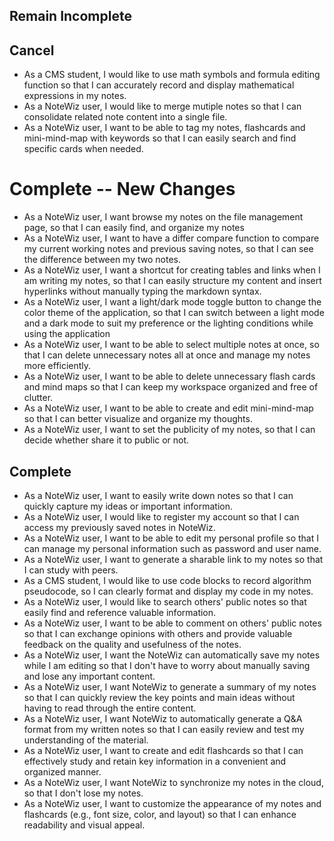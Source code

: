 ## Remain Incomplete

## Cancel
- As a CMS student, I would like to use math symbols and formula editing function so that I can accurately record and display mathematical expressions in my notes.
- As a NoteWiz user, I would like to merge mutiple notes so that I can consolidate related note content into a single file.
- As a NoteWiz user, I want to be able to tag my notes, flashcards and mini-mind-map with keywords so that I can easily search and find specific cards when needed.

# Complete -- New Changes
- As a NoteWiz user, I want browse my notes on the file management page, so that I can easily find, and organize my notes
- As a NoteWiz user, I want to have a differ compare function to compare my current working notes and previous saving notes, so that I can see the difference between my two notes.
- As a NoteWiz user, I want a shortcut for creating tables and links when I am writing my notes, so that I can easily structure my content and insert hyperlinks without manually typing the markdown syntax.
- As a NoteWiz user, I want a light/dark mode toggle button to change the color theme of the application, so that I can switch between a light mode and a dark mode to suit my preference or the lighting conditions while using the application
- As a NoteWiz user, I want to be able to select multiple notes at once, so that I can delete unnecessary notes all at once and manage my notes more efficiently.
-  As a NoteWiz user, I want to be able to delete unnecessary flash cards and mind maps so that I can keep my workspace organized and free of clutter.
- As a NoteWiz user, I want to be able to create and edit mini-mind-map so that I can better visualize and organize my thoughts.
- As a NoteWiz user, I want to set the publicity of my notes, so that I can decide whether share it to public or not.


## Complete
- As a NoteWiz user, I want to easily write down notes so that I can quickly capture my ideas or important information.
- As a NoteWiz user, I would like to register my account so that I can access my previously saved notes in NoteWiz.
- As a NoteWiz user, I want to be able to edit my personal profile so that I can manage my personal information such as password and user name.
- As a NoteWiz user, I want to generate a sharable link to my notes so that I can study with peers.
- As a CMS student, I would like to use code blocks to record algorithm pseudocode, so I can clearly format and display my code in my notes.
- As a NoteWiz user, I would like to search others' public notes so that easily find and reference valuable information.
- As a NoteWiz user, I want to be able to comment on others' public notes so that I can exchange opinions with others and provide valuable feedback on the quality and usefulness of the notes.
- As a NoteWiz user, I want the NoteWiz can automatically save my notes while I am editing so that I don't have to worry about manually saving and lose any important content.
- As a NoteWiz user, I want NoteWiz to generate a summary of my notes so that I can quickly review the key points and main ideas without having to read through the entire content.
- As a NoteWiz user, I want NoteWiz to automatically generate a Q&A format from my written notes so that I can easily review and test my understanding of the material.
- As a NoteWiz user, I want to create and edit flashcards so that I can effectively study and retain key information in a convenient and organized manner.
- As a NoteWiz user, I want NoteWiz to synchronize my notes in the cloud, so that I don't lose my notes.
- As a NoteWiz user, I want to customize the appearance of my notes and flashcards (e.g., font size, color, and layout) so that I can enhance readability and visual appeal.
